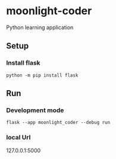 # moonlight-coder
Python learning application

## Setup
### Install flask
`python -m pip install flask`

## Run
### Development mode
`flask --app moonlight_coder --debug run`

### local Url
127.0.0.1:5000
